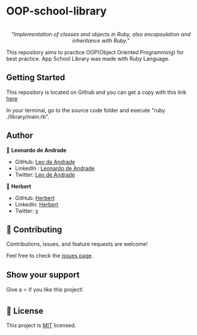 # OOP-school-library
 </br>
 <div align="center">
  <em align="center" style>"Implementation of classes and objects in Ruby, also encapsulation and inheritance with Ruby."</em>
 </div>

This repository aims to practice OOP(Object Oriented Programming) for best practice. App School Library was made with Ruby Language.


## Getting Started

This repository is located on Github and you can get a copy with this link [here](https://github.com/leonardoeng13/OOP-school-library.git)

In your terminal, go to the source code folder and execute "ruby ./library/main.rb".

## Author

👤 **Leonardo de Andrade**

- GitHub: [Leo de Andrade](https://github.com/leonardoeng13)
- LinkedIn : [Leonardo de Andrade](https://www.linkedin.com/in/leonardodeandrade)
- Twitter: [Leo de Andrade](https://twitter.com/andrede_leo)

👤 **Herbert**

- GitHub: [Herbert](https://github.com/herokudev)
- LinkedIn: [Herbert](https://www.linkedin.com/in/herbert-orellana)
- Twitter: [v](https://twitter.com/HerbertOrellan4)


## 🤝 Contributing

Contributions, issues, and feature requests are welcome!

Feel free to check the [issues page](https://github.com/leonardoeng13/OOP-school-library/issues).

## Show your support

Give a ⭐️ if you like this project!

## 📝 License

This project is [MIT](https://github.com/leonardoeng13/OOP-school-library/blob/dev/LICENSE) licensed.